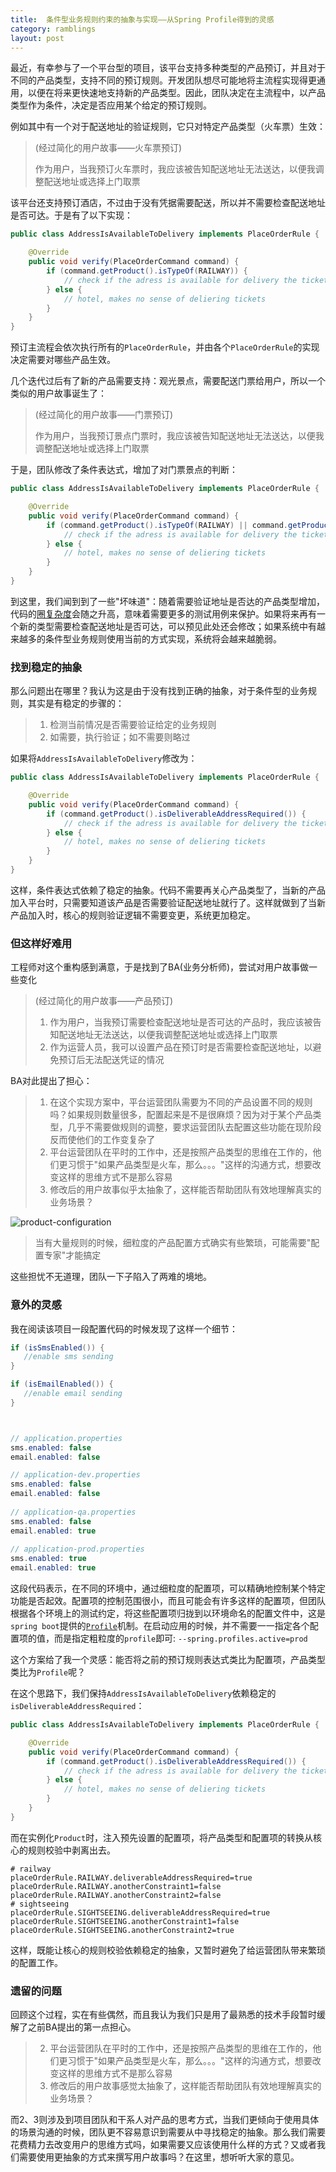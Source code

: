 ```yaml
---
title:  条件型业务规则约束的抽象与实现——从Spring Profile得到的灵感
category: ramblings
layout: post
---
```




最近，有幸参与了一个平台型的项目，该平台支持多种类型的产品预订，并且对于不同的产品类型，支持不同的预订规则。开发团队想尽可能地将主流程实现得更通用，以便在将来更快速地支持新的产品类型。因此，团队决定在主流程中，以产品类型作为条件，决定是否应用某个给定的预订规则。

例如其中有一个对于配送地址的验证规则，它只对特定产品类型（火车票）生效：

> (经过简化的用户故事——火车票预订)
>
> 作为用户，当我预订火车票时，我应该被告知配送地址无法送达，以便我调整配送地址或选择上门取票

该平台还支持预订酒店，不过由于没有凭据需要配送，所以并不需要检查配送地址是否可达。于是有了以下实现：

```java
public class AddressIsAvailableToDelivery implements PlaceOrderRule {

    @Override
    public void verify(PlaceOrderCommand command) { 
        if (command.getProduct().isTypeOf(RAILWAY)) {
            // check if the adress is available for delivery the ticket
        } else {
            // hotel, makes no sense of deliering tickets
        }
    }
}
```

预订主流程会依次执行所有的`PlaceOrderRule`，并由各个`PlaceOrderRule`的实现决定需要对哪些产品生效。

几个迭代过后有了新的产品需要支持：观光景点，需要配送门票给用户，所以一个类似的用户故事诞生了：

> (经过简化的用户故事——门票预订)
>
> 作为用户，当我预订景点门票时，我应该被告知配送地址无法送达，以便我调整配送地址或选择上门取票

于是，团队修改了条件表达式，增加了对门票景点的判断：


```java
public class AddressIsAvailableToDelivery implements PlaceOrderRule {

    @Override
    public void verify(PlaceOrderCommand command) { 
        if (command.getProduct().isTypeOf(RAILWAY) || command.getProduct().isTypeOf(SIGHTSEEING)) {
            // check if the adress is available for delivery the ticket
        } else {
            // hotel, makes no sense of deliering tickets
        }
    }
}
```

到这里，我们闻到到了一些"坏味道"：随着需要验证地址是否达的产品类型增加，代码的[圈复杂度]([https://zh.wikipedia.org/wiki/%E5%BE%AA%E7%92%B0%E8%A4%87%E9%9B%9C%E5%BA%A6](https://zh.wikipedia.org/wiki/循環複雜度))会随之升高，意味着需要更多的测试用例来保护。如果将来再有一个新的类型需要检查配送地址是否可达，可以预见此处还会修改；如果系统中有越来越多的条件型业务规则使用当前的方式实现，系统将会越来越脆弱。

### 找到稳定的抽象

那么问题出在哪里？我认为这是由于没有找到正确的抽象，对于条件型的业务规则，其实是有稳定的步骤的：

> 1. 检测当前情况是否需要验证给定的业务规则
> 2. 如需要，执行验证；如不需要则略过

如果将`AddressIsAvailableToDelivery`修改为：

```java
public class AddressIsAvailableToDelivery implements PlaceOrderRule {

    @Override
    public void verify(PlaceOrderCommand command) { 
        if (command.getProduct().isDeliverableAddressRequired()) {
            // check if the adress is available for delivery the ticket
        } else {
            // hotel, makes no sense of deliering tickets
        }
    }
}
```

这样，条件表达式依赖了稳定的抽象。代码不需要再关心产品类型了，当新的产品加入平台时，只需要知道该产品是否需要验证配送地址就行了。这样就做到了当新产品加入时，核心的规则验证逻辑不需要变更，系统更加稳定。

### 但这样好难用

工程师对这个重构感到满意，于是找到了BA(业务分析师)，尝试对用户故事做一些变化

> (经过简化的用户故事——产品预订)
>
> 1. 作为用户，当我预订需要检查配送地址是否可达的产品时，我应该被告知配送地址无法送达，以便我调整配送地址或选择上门取票
> 2. 作为运营人员，我可以设置产品在预订时是否需要检查配送地址，以避免预订后无法配送凭证的情况

BA对此提出了担心：

> 1. 在这个实现方案中，平台运营团队需要为不同的产品设置不同的规则吗？如果规则数量很多，配置起来是不是很麻烦？因为对于某个产品类型，几乎不需要做规则的调整，要求运营团队去配置这些功能在现阶段反而使他们的工作变复杂了
> 2. 平台运营团队在平时的工作中，还是按照产品类型的思维在工作的，他们更习惯于"如果产品类型是火车，那么。。。"这样的沟通方式，想要改变这样的思维方式不是那么容易
> 3. 修改后的用户故事似乎太抽象了，这样能否帮助团队有效地理解真实的业务场景？

![product-configuration](/images/what-we-can-learn-from-spring-profile/property-based-configuration.png)

> 当有大量规则的时候，细粒度的产品配置方式确实有些繁琐，可能需要"配置专家"才能搞定

这些担忧不无道理，团队一下子陷入了两难的境地。

### 意外的灵感

我在阅读该项目一段配置代码的时候发现了这样一个细节：

```java
if (isSmsEnabled()) {
   //enable sms sending
}

if (isEmailEnabled()) {
   //enable email sending
}



// application.properties
sms.enabled: false
email.enabled: false

// application-dev.properties
sms.enabled: false
email.enabled: false
  
// application-qa.properties
sms.enabled: false 
email.enabled: true
  
// application-prod.properties
sms.enabled: true 
email.enabled: true


```

这段代码表示，在不同的环境中，通过细粒度的配置项，可以精确地控制某个特定功能是否起效。配置项的控制范围很小，而且可能会有许多这样的配置项，但团队根据各个环境上的测试约定，将这些配置项归拢到以环境命名的配置文件中，这是`spring boot`提供的[`Profile`](https://docs.spring.io/spring-boot/docs/current/reference/html/boot-features-profiles.html)机制。在启动应用的时候，并不需要一一指定各个配置项的值，而是指定粗粒度的`profile`即可: `--spring.profiles.active=prod`

这个方案给了我一个灵感：能否将之前的预订规则表达式类比为配置项，产品类型类比为`Profile`呢？

在这个思路下，我们保持`AddressIsAvailableToDelivery`依赖稳定的`isDeliverableAddressRequired`：

```java
public class AddressIsAvailableToDelivery implements PlaceOrderRule {

    @Override
    public void verify(PlaceOrderCommand command) { 
        if (command.getProduct().isDeliverableAddressRequired()) {
            // check if the adress is available for delivery the ticket
        } else {
            // hotel, makes no sense of deliering tickets
        }
    }
}
```

而在实例化`Product`时，注入预先设置的配置项，将产品类型和配置项的转换从核心的规则校验中剥离出去。

```properties
# railway
placeOrderRule.RAILWAY.deliverableAddressRequired=true
placeOrderRule.RAILWAY.anotherConstraint1=false
placeOrderRule.RAILWAY.anotherConstraint2=false
# sightseeing
placeOrderRule.SIGHTSEEING.deliverableAddressRequired=true
placeOrderRule.SIGHTSEEING.anotherConstraint1=false
placeOrderRule.SIGHTSEEING.anotherConstraint2=true
```

这样，既能让核心的规则校验依赖稳定的抽象，又暂时避免了给运营团队带来繁琐的配置工作。

### 遗留的问题

回顾这个过程，实在有些偶然，而且我认为我们只是用了最熟悉的技术手段暂时缓解了之前BA提出的第一点担心。

>2. 平台运营团队在平时的工作中，还是按照产品类型的思维在工作的，他们更习惯于"如果产品类型是火车，那么。。。"这样的沟通方式，想要改变这样的思维方式不是那么容易
>3. 修改后的用户故事感觉太抽象了，这样能否帮助团队有效地理解真实的业务场景？

而2、3则涉及到项目团队和干系人对产品的思考方式，当我们更倾向于使用具体的场景沟通的时候，团队更不容易意识到需要从中寻找稳定的抽象。那么我们需要花费精力去改变用户的思维方式吗，如果需要又应该使用什么样的方式？又或者我们需要使用更抽象的方式来撰写用户故事吗？在这里，想听听大家的意见。